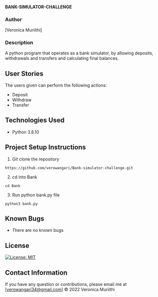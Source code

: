 #### BANK-SIMULATOR-CHALLENGE
### Author

[Veronica Muriithi]

### Description
A python program that operates as a bank simulator, by allowing deposits, withdrawals and transfers and calculating final balances.

## User Stories
The users given can perform the following actions:

- Deposit
- Withdraw
- Transfer

## Technologies Used
- Python 3.8.10


## Project Setup Instructions
1) Git clone the repository 
```
https://github.com/verowangari/Bank-simulator-challenge.git
```
2. cd into Bank
```
cd Bank
```
3. Run python bank.py file
```
python3 bank.py
```


## Known Bugs
- There are no known bugs

## License
[![License: MIT](https://img.shields.io/badge/License-MIT-yellow.svg)](https://opensource.org/licenses/MIT)

## Contact Information 

If you have any question or contributions, please email me at [verowangari34@gmail.com]
© 2022 Veronica Muriithi
